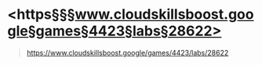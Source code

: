 # <https§§§www.cloudskillsboost.google§games§4423§labs§28622>
> <https://www.cloudskillsboost.google/games/4423/labs/28622>
 